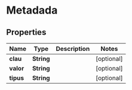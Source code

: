 # Metadada

## Properties
Name | Type | Description | Notes
------------ | ------------- | ------------- | -------------
**clau** | **String** |  |  [optional]
**valor** | **String** |  |  [optional]
**tipus** | **String** |  |  [optional]
